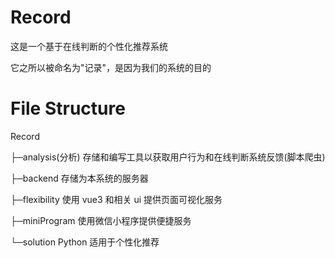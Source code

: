 # Record

这是一个基于在线判断的个性化推荐系统

它之所以被命名为"记录"，是因为我们的系统的目的

# File Structure

Record

├─analysis(分析)  存储和编写工具以获取用户行为和在线判断系统反馈(脚本爬虫)

├─backend  存储为本系统的服务器

├─flexibility  使用 vue3 和相关 ui 提供页面可视化服务

├─miniProgram  使用微信小程序提供便捷服务

└─solution  Python 适用于个性化推荐